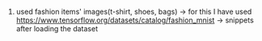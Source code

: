  1. used fashion items' images(t-shirt, shoes, bags)
       -> for this I have used https://www.tensorflow.org/datasets/catalog/fashion_mnist
       -> snippets after loading the dataset
    
